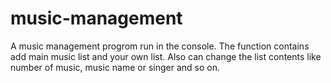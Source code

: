 # music-management

A music management progrom run in the console. The function contains add main music list and your own list. Also can change the list contents like number of music, music name or singer and so on.
